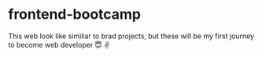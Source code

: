 # frontend-bootcamp
This web look like similiar to brad projects, but these will be my first journey to become web developer :innocent:	 :v:	
